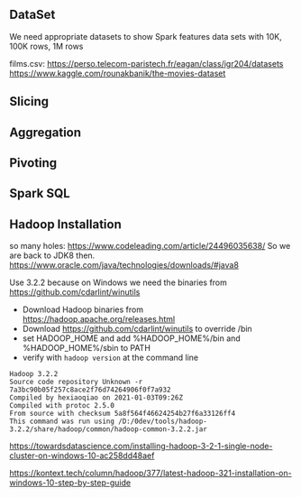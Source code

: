 
## DataSet
We need appropriate datasets to show Spark features
data sets with 10K, 100K rows, 1M rows

films.csv: https://perso.telecom-paristech.fr/eagan/class/igr204/datasets
https://www.kaggle.com/rounakbanik/the-movies-dataset

## Slicing

## Aggregation

## Pivoting

## Spark SQL


## Hadoop Installation

so many holes: https://www.codeleading.com/article/24496035638/
So we are back to JDK8 then.
https://www.oracle.com/java/technologies/downloads/#java8


Use 3.2.2 because on Windows we need the binaries from
https://github.com/cdarlint/winutils

- Download Hadoop binaries from https://hadoop.apache.org/releases.html
- Download https://github.com/cdarlint/winutils to override <hadoop>/bin
- set HADOOP_HOME and add %HADOOP_HOME%/bin and %HADOOP_HOME%/sbin to PATH
- verify with ```hadoop version``` at the command line
```
Hadoop 3.2.2
Source code repository Unknown -r 7a3bc90b05f257c8ace2f76d74264906f0f7a932
Compiled by hexiaoqiao on 2021-01-03T09:26Z
Compiled with protoc 2.5.0
From source with checksum 5a8f564f46624254b27f6a33126ff4
This command was run using /D:/0dev/tools/hadoop-3.2.2/share/hadoop/common/hadoop-common-3.2.2.jar
```

https://towardsdatascience.com/installing-hadoop-3-2-1-single-node-cluster-on-windows-10-ac258dd48aef

https://kontext.tech/column/hadoop/377/latest-hadoop-321-installation-on-windows-10-step-by-step-guide
